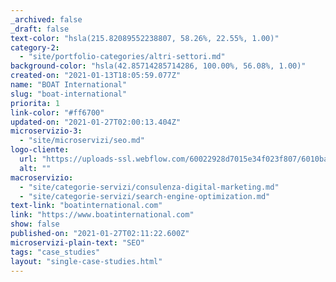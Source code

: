 ```yaml
---
_archived: false
_draft: false
text-color: "hsla(215.82089552238807, 58.26%, 22.55%, 1.00)"
category-2:
  - "site/portfolio-categories/altri-settori.md"
background-color: "hsla(42.85714285714286, 100.00%, 56.08%, 1.00)"
created-on: "2021-01-13T18:05:59.077Z"
name: "BOAT International"
slug: "boat-international"
priorita: 1
link-color: "#ff6700"
updated-on: "2021-01-27T02:00:13.404Z"
microservizio-3:
  - "site/microservizi/seo.md"
logo-cliente:
  url: "https://uploads-ssl.webflow.com/60022928d7015e34f023f807/6010bac9e0d138c0a2f8092b_60022928d7015e033123fb8b_client_0000s_0029_Boat-Intl-Logo.png"
  alt: ""
macroservizio:
  - "site/categorie-servizi/consulenza-digital-marketing.md"
  - "site/categorie-servizi/search-engine-optimization.md"
text-link: "boatinternational.com"
link: "https://www.boatinternational.com"
show: false
published-on: "2021-01-27T02:11:22.600Z"
microservizi-plain-text: "SEO"
tags: "case_studies"
layout: "single-case-studies.html"
---
```



